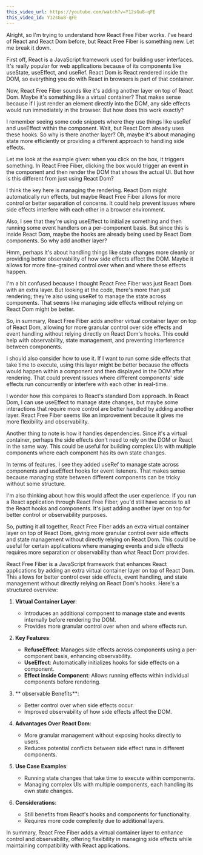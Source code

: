 ```yaml
---
this_video_url: https://youtube.com/watch?v=Y12sGu8-qFE
this_video_id: Y12sGu8-qFE
---
```

<think>
Alright, so I'm trying to understand how React Free Fiber works. I've heard of React and React Dom before, but React Free Fiber is something new. Let me break it down.

First off, React is a JavaScript framework used for building user interfaces. It's really popular for web applications because of its components like useState, useEffect, and useRef. React Dom is React rendered inside the DOM, so everything you do with React in browsers is part of that container.

Now, React Free Fiber sounds like it's adding another layer on top of React Dom. Maybe it's something like a virtual container? That makes sense because if I just render an element directly into the DOM, any side effects would run immediately in the browser. But how does this work exactly?

I remember seeing some code snippets where they use things like useRef and useEffect within the component. Wait, but React Dom already uses these hooks. So why is there another layer? Oh, maybe it's about managing state more efficiently or providing a different approach to handling side effects.

Let me look at the example given: when you click on the box, it triggers something. In React Free Fiber, clicking the box would trigger an event in the component and then render the DOM that shows the actual UI. But how is this different from just using React Dom?

I think the key here is managing the rendering. React Dom might automatically run effects, but maybe React Free Fiber allows for more control or better separation of concerns. It could help prevent issues where side effects interfere with each other in a browser environment.

Also, I see that they're using useEffect to initialize something and then running some event handlers on a per-component basis. But since this is inside React Dom, maybe the hooks are already being used by React Dom components. So why add another layer?

Hmm, perhaps it's about handling things like state changes more cleanly or providing better observability of how side effects affect the DOM. Maybe it allows for more fine-grained control over when and where these effects happen.

I'm a bit confused because I thought React Free Fiber was just React Dom with an extra layer. But looking at the code, there's more than just rendering; they're also using useRef to manage the state across components. That seems like managing side effects without relying on React Dom might be better.

So, in summary, React Free Fiber adds another virtual container layer on top of React Dom, allowing for more granular control over side effects and event handling without relying directly on React Dom's hooks. This could help with observability, state management, and preventing interference between components.

I should also consider how to use it. If I want to run some side effects that take time to execute, using this layer might be better because the effects would happen within a component and then displayed in the DOM after rendering. That could prevent issues where different components' side effects run concurrently or interfere with each other in real-time.

I wonder how this compares to React's standard Dom approach. In React Dom, I can use useEffect to manage state changes, but maybe some interactions that require more control are better handled by adding another layer. React Free Fiber seems like an improvement because it gives me more flexibility and observability.

Another thing to note is how it handles dependencies. Since it's a virtual container, perhaps the side effects don't need to rely on the DOM or React in the same way. This could be useful for building complex UIs with multiple components where each component has its own state changes.

In terms of features, I see they added useRef to manage state across components and useEffect hooks for event listeners. That makes sense because managing state between different components can be tricky without some structure.

I'm also thinking about how this would affect the user experience. If you run a React application through React Free Fiber, you'd still have access to all the React hooks and components. It's just adding another layer on top for better control or observability purposes.

So, putting it all together, React Free Fiber adds an extra virtual container layer on top of React Dom, giving more granular control over side effects and state management without directly relying on React Dom. This could be useful for certain applications where managing events and side effects requires more separation or observability than what React Dom provides.
</think>

React Free Fiber is a JavaScript framework that enhances React applications by adding an extra virtual container layer on top of React Dom. This allows for better control over side effects, event handling, and state management without directly relying on React Dom's hooks. Here's a structured overview:

1. **Virtual Container Layer**:
   - Introduces an additional component to manage state and events internally before rendering the DOM.
   - Provides more granular control over when and where effects run.

2. **Key Features**:
   - **RefuseEffect**: Manages side effects across components using a per-component basis, enhancing observability.
   - **UseEffect**: Automatically initializes hooks for side effects on a component.
   - **Effect inside Component**: Allows running effects within individual components before rendering.

3. ** observable Benefits**:
   - Better control over when side effects occur.
   - Improved observability of how side effects affect the DOM.

4. **Advantages Over React Dom**:
   - More granular management without exposing hooks directly to users.
   - Reduces potential conflicts between side effect runs in different components.

5. **Use Case Examples**:
   - Running state changes that take time to execute within components.
   - Managing complex UIs with multiple components, each handling its own state changes.

6. **Considerations**:
   - Still benefits from React's hooks and components for functionality.
   - Requires more code complexity due to additional layers.

In summary, React Free Fiber adds a virtual container layer to enhance control and observability, offering flexibility in managing side effects while maintaining compatibility with React applications.
